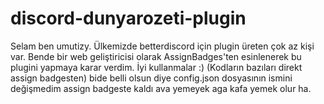 # discord-dunyarozeti-plugin
Selam ben umutizy. Ülkemizde betterdiscord için plugin üreten çok az kişi var. Bende bir web geliştiricisi olarak AssignBadges'ten esinlenerek bu plugini yapmaya karar verdim. İyi kullanmalar :) (Kodların bazıları direkt assign badgesten) bide belli olsun diye config.json dosyasının ismini değişmedim assign badgeste kaldı ava yemeyek aga kafa yemek olur ha.
